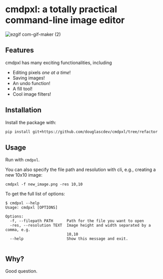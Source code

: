 # cmdpxl: a totally practical command-line image editor
![ezgif com-gif-maker (2)](https://user-images.githubusercontent.com/30610197/128618252-d00100dd-6ca4-4089-b7a1-d7790b99a1cc.gif)

## Features
cmdpxl has many exciting functionalities, including
- Editing pixels *one at a time*!
- Saving images!
- An undo function!
- A fill tool!
- Cool image filters!

## Installation

Install the package with:
```sh
pip install git+https://github.com/douglascdev/cmdpxl/tree/refactor
```

## Usage

Run with `cmdpxl`.

You can also specify the file path and resolution with cli, e.g., creating a new 10x10 image:

```
cmdpxl -f new_image.png -res 10,10
```
To get the full list of options:

```
$ cmdpxl --help
Usage: cmdpxl [OPTIONS]

Options:
  -f, --filepath PATH      Path for the file you want to open
  -res, --resolution TEXT  Image height and width separated by a comma, e.g.
                           10,10
  --help                   Show this message and exit.
  
```

## Why?
Good question.
